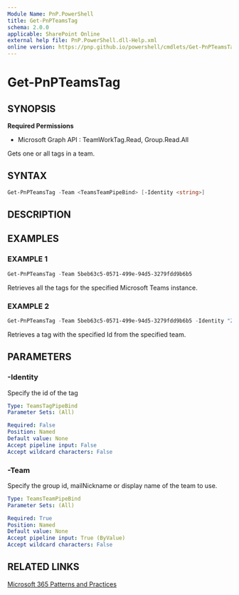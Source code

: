 ```yaml
---
Module Name: PnP.PowerShell
title: Get-PnPTeamsTag
schema: 2.0.0
applicable: SharePoint Online
external help file: PnP.PowerShell.dll-Help.xml
online version: https://pnp.github.io/powershell/cmdlets/Get-PnPTeamsTag.html
---
```

 
# Get-PnPTeamsTag

## SYNOPSIS

**Required Permissions**

* Microsoft Graph API : TeamWorkTag.Read, Group.Read.All

Gets one or all tags in a team.

## SYNTAX

```powershell
Get-PnPTeamsTag -Team <TeamsTeamPipeBind> [-Identity <string>]
```

## DESCRIPTION

## EXAMPLES

### EXAMPLE 1

```powershell
Get-PnPTeamsTag -Team 5beb63c5-0571-499e-94d5-3279fdd9b6b5
```

Retrieves all the tags for the specified Microsoft Teams instance.

### EXAMPLE 2

```powershell
Get-PnPTeamsTag -Team 5beb63c5-0571-499e-94d5-3279fdd9b6b5 -Identity "ZmY1ZjdmMjctZDhiNy00MWRkLTk2ZDQtYzcyYmVhMWIwOGYxIyM3ZTVhNGRmZS1kNWNlLTRkOTAtODM4MC04ZDIxM2FkYzYzOGIjI3RiVlVpR01rcg=="
```

Retrieves a tag with the specified Id from the specified team.

## PARAMETERS

### -Identity

Specify the id of the tag

```yaml
Type: TeamsTagPipeBind
Parameter Sets: (All)

Required: False
Position: Named
Default value: None
Accept pipeline input: False
Accept wildcard characters: False
```

### -Team

Specify the group id, mailNickname or display name of the team to use.

```yaml
Type: TeamsTeamPipeBind
Parameter Sets: (All)

Required: True
Position: Named
Default value: None
Accept pipeline input: True (ByValue)
Accept wildcard characters: False
```

## RELATED LINKS

[Microsoft 365 Patterns and Practices](https://aka.ms/m365pnp)
